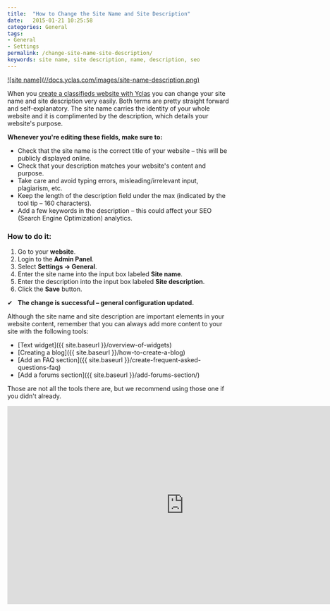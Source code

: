 ```yaml
---
title:  "How to Change the Site Name and Site Description"
date:   2015-01-21 10:25:58
categories: General
tags: 
- General
- Settings
permalink: /change-site-name-site-description/
keywords: site name, site description, name, description, seo
---
```

<a href="//docs.yclas.com/images/site-name-description.png" class="thumbnail gallery-item" data-gallery>
![site name](//docs.yclas.com/images/site-name-description.png)
</a>

<br>

When you [create a classifieds website with Yclas](http://yclas.com) you can change your site name and site description very easily. Both terms are pretty straight forward and self-explanatory. The site name carries the identity of your whole website and it is complimented by the description, which details your website's purpose.


**Whenever you're editing these fields, make sure to:**

* Check that the site name is the correct title of your website – this will be publicly displayed online.
* Check that your description matches your website's content and purpose.
* Take care and avoid typing errors, misleading/irrelevant input, plagiarism, etc.
* Keep the length of the description field under the max (indicated by the tool tip – 160 characters).
* Add a few keywords in the description – this could affect your SEO (Search Engine Optimization) analytics.

### How to do it:

1. Go to your **website**. 
2. Login to the **Admin Panel**.
3. Select **Settings -> General**.
4. Enter the site name into the input box labeled **Site name**.
5. Enter the description into the input box labeled **Site description**.
6. Click the **Save** button.

✔   **The change is successful – general configuration updated.** 

Although the site name and site description are important elements in your website content, remember that you can always add more content to your site with the following tools: 

* [Text widget]({{ site.baseurl }}/overview-of-widgets)
* [Creating a blog]({{ site.baseurl }}/how-to-create-a-blog)
* [Add an FAQ section]({{ site.baseurl }}/create-frequent-asked-questions-faq)
* [Add a forums section]({{ site.baseurl }}/add-forums-section/)

Those are not all the tools there are, but we recommend using those one if you didn't already. 

<iframe width="800" height="450" src="https://www.youtube.com/embed/NV5OBHlkedQ" frameborder="0" allowfullscreen></iframe>


